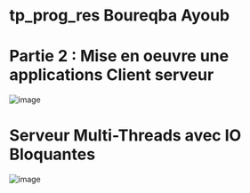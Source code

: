 # tp_prog_res Boureqba Ayoub
# Partie 2 : Mise en oeuvre une applications Client serveur
![image](https://user-images.githubusercontent.com/84507906/160033043-5a9cf8a3-7d1a-4de0-8c27-b3626ba2d8ab.png)

# Serveur Multi-Threads avec IO Bloquantes

![image](https://user-images.githubusercontent.com/84507906/160033109-1f6cabca-2717-44fe-8068-a24fe51d4465.png)
